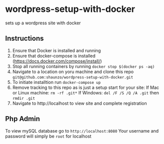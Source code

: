 # wordpress-setup-with-docker
sets up a wordpress site with docker

## Instructions
1. Ensure that Docker is installed and running
2. Ensure that docker-compose is installed (https://docs.docker.com/compose/install/)
3. Stop all running containers by running `docker stop $(docker ps -aq)`
4. Navigate to a location on yoru machine and clone this repo `git@github.com:shaunzo/wordpress-setup-with-docker.git`
5. To initiate installtion run `docker-compose up`
6. Remove tracking to this repo as is just a setup start for your site:
   If Mac or Linux machine: `rm -rf .git*`
   If Windows: `del /F /S /Q /A .git` then `rmdir .git`
6. Navigate to http://localhost to view site and complete registration

## Php Admin
To view mySQL database go to `http://localhost:8080`
Your username and password will simply be `root` for localhost
